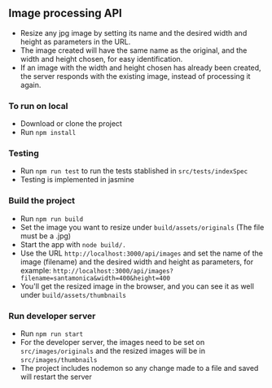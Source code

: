 ## Image processing API
- Resize any jpg image by setting its name and the desired width and height as parameters in the URL.
- The image created will have the same name as the original, and the width and height chosen, for easy identification.
- If an image with the width and height chosen has already been created, the server responds with the existing image, instead of processing it again.

### To run on local
- Download or clone the project
- Run ```npm install```

### Testing
- Run ```npm run test``` to run the tests stablished in ```src/tests/indexSpec```
- Testing is implemented in jasmine

### Build the project
- Run ```npm run build```
- Set the image you want to resize under ```build/assets/originals``` (The file must be a .jpg)
- Start the app with ```node build/.```
- Use the URL ```http://localhost:3000/api/images``` and set the name of the image (filename) and the desired width and height as parameters, for example: ```http://localhost:3000/api/images?filename=santamonica&width=400&height=400```
- You'll get the resized image in the browser, and you can see it as well under ```build/assets/thumbnails```

### Run developer server
- Run ```npm run start```
- For the developer server, the images need to be set on ```src/images/originals``` and the resized images will be in ```src/images/thumbnails```
- The project includes nodemon so any change made to a file and saved will restart the server